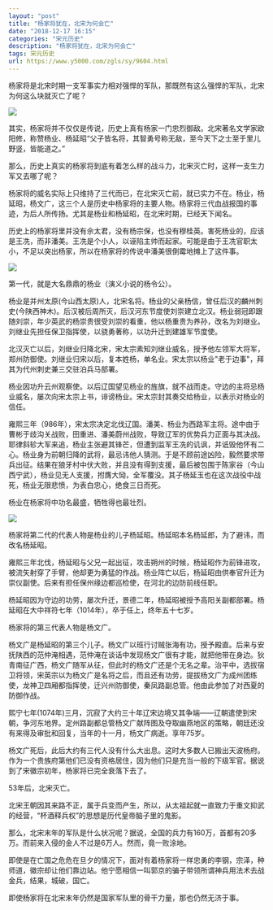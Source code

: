 ```yaml
---
layout: "post"
title: "杨家将犹在，北宋为何会亡"
date: "2018-12-17 16:15"
categories: "宋元历史"
description: "杨家将犹在，北宋为何会亡"
tags: 宋元历史
url: https://www.y5000.com/zgls/sy/9604.html
---
```






杨家将是北宋时期一支军事实力相对强悍的军队，那既然有这么强悍的军队，北宋为何这么块就灭亡了呢？

![](https://img.y5000.com/uploads/allimg/170107/1351242P2-0.jpg)

其实，杨家将并不仅仅是传说，历史上真有杨家一门忠烈御敌。北宋著名文学家欧阳修，称赞杨业、杨延昭“父子皆名将，其智勇号称无敌，至今天下之士至于里儿野竖，皆能道之。”

那么，历史上真实的杨家将到底有着怎么样的战斗力，北宋灭亡时，这样一支生力军又去哪了呢？

杨家将的威名实际上只维持了三代而已，在北宋灭亡前，就已实力不在。杨业，杨延昭，杨文广，这三个人是历史中杨家将的主要人物。杨家将三代血战报国的事迹，为后人所传扬。尤其是杨业和杨延昭，在北宋时期，已经天下闻名。

历史上的杨家将里并没有佘太君，没有杨宗保，也没有穆桂英。害死杨业的，应该是王冼，而非潘美。王冼是个小人，以诬陷主帅而起家。可能是由于王冼官职太小，不足以突出杨家，所以在杨家将的传说中潘美很倒霉地摊上了这件事。

![](https://img.y5000.com/uploads/allimg/170107/13512461G-1.jpg)

第一代，就是大名鼎鼎的杨业（演义小说的杨令公）。

杨业是并州太原(今山西太原)人，北宋名将。杨业的父亲杨信，曾任后汉的麟州刺史(今陕西神木)。后汉被后周所灭，后汉河东节度使刘崇建立北汉。杨业弱冠即跟随刘崇，年少英武的杨崇贵很受刘崇的看重，他以杨重贵为养孙，改名为刘继业。刘继业先担任保卫指挥使，以骁勇著称，以功升迁到建雄军节度使。

北汉灭亡以后，刘继业归降北宋，宋太宗素知刘继业威名，授予他左领军大将军，郑州防御使。刘继业归宋以后，复本姓杨，单名业。宋太宗以杨业"老于边事"，拜其为代州刺史兼三交驻泊兵马部署。

杨业因功升云州观察使。以后辽国望见杨业的旌旗，就不战而走。守边的主将忌杨业威名，屡次向宋太宗上书，诽谤杨业。宋太宗封其奏交给杨业，以表示对杨业的信任。

雍熙三年（986年），宋太宗决定北伐辽国。潘美、杨业为西路军主将。途中由于曹彬于歧沟关战败，田重进、潘美蔚州战败，导致辽军的优势兵力正面与其决战。耶律斜轸大军来追，杨业主张避其锋芒，但遭到监军王冼的讥讽，并诋毁他怀有二心。杨业身为前朝归降的武将，最忌讳他人猜测。于是不顾前途凶险，毅然要求带兵出征。结果在狼牙村中伏大败，并且没有得到支援，最后被包围于陈家谷（今山西宁武），杨业见无人支援，拊膺大恸，全军覆没。其子杨延玉也在这次战役中战死，杨业无限悲愤，为表白忠心，绝食三日而死。

杨业在杨家将中功名最盛，牺牲得也最壮烈。

![](https://img.y5000.com/uploads/allimg/170107/13512431D-2.jpg)

杨家将第二代的代表人物是杨业的儿子杨延昭。杨延昭本名杨延郎，为了避讳，而改名杨延昭。

雍熙三年北伐，杨延昭与父兄一起出征，攻击朔州的时候，杨延昭作为前锋进攻，被流矢射穿了手臂，他却更为勇猛的作战。杨业阵亡以后，杨延昭由供奉官升迁为崇仪副使。后来有担任保州缘边都巡检使，在河北的边防前线任职。

杨延昭因为守边的功劳，屡次升迁，景德二年，杨延昭被授予高阳关副都部署。杨延昭在大中祥符七年（1014年），卒于任上，终年五十七岁。

杨家将的第三代表人物是杨文广。

杨文广是杨延昭的第三个儿子。杨文广以班行讨贼张海有功，授予殿直。后来与安抚陕西的范仲淹相遇，范仲淹在谈话中发现杨文广很有才能，就把他带在身边。狄青南征广西，杨文广随军从征，但此时的杨文广还是个无名之辈。治平中，选拔宿卫将领，宋英宗以为杨文广是名将之后，而且还有功劳，提拔杨文广为成州团练使，龙神卫四厢都指挥使，迁兴州防御使，秦凤路副总管。他由此参加了对西夏的防御作战。

熙宁七年(1074年)三月，沉寂了大约三十年辽宋边境又其争端——辽朝遣使到宋朝，争河东地界。定州路副都总管杨文广献阵图及夺取幽燕地区的策略，朝廷还没有来得及审批和回复，当年的十一月，杨文广病逝。享年75岁。

杨文广死后，此后大约有三代人没有什么大出息。这时大多数人已搬出天波杨府。作为一个贵族府第他们已没有资格居住，因为他们只是充当一般的下级军官。据说到了宋徽宗初年，杨家将已完全衰落下去了。

53年后，北宋灭亡。

北宋王朝因其来路不正，属于兵变而产生，所以，从太祖起就一直致力于重文抑武的经营，“杯酒释兵权”的思想是历代皇帝脑子里的鬼影。

那么，北宋末年的军队是什么状况呢？据说，全国的兵力有160万，首都有20多万。而前来入侵的金人不过是6万人。然而，竟一败涂地。

即使是在亡国之危危在旦夕的情况下，面对有着杨家将一样忠勇的李钢，宗泽，种师道，徽宗却让他们靠边站。他宁愿相信一叫郭京的骗子带领所谓神兵用法术去战金兵，结果，城破，国亡。

即使杨家将在北宋末年仍然是国家军队里的骨干力量，那也仍然无济于事。
